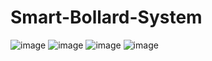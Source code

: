 # Smart-Bollard-System
![image](https://github.com/namjunjeong/Smart-Bollard-System/assets/92323647/8e777243-384d-421f-91b8-eae91873d8f0)
![image](https://github.com/namjunjeong/Smart-Bollard-System/assets/92323647/c55bd5be-c9da-45d6-afba-432bf6f05f2a)
![image](https://github.com/namjunjeong/Smart-Bollard-System/assets/92323647/820f2492-4f9e-479c-a8b6-d646d734ae3c)
![image](https://github.com/namjunjeong/Smart-Bollard-System/assets/92323647/d9433975-1307-455a-8e2d-2c15c5e84389)
